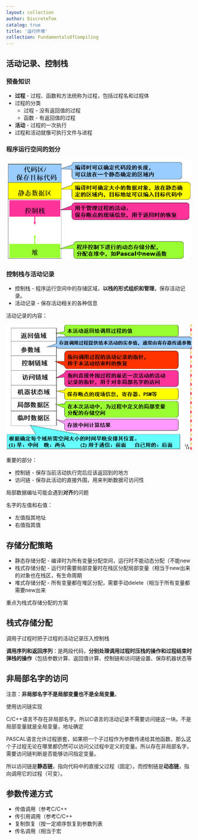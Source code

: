 ```yaml
---
layout: collection
author: DiscreteTom
catalog: true
title: '运行环境'
collection: FundamentalsOfCompiling
---
```


## 活动记录、控制栈

### 预备知识

- **过程** - 过程、函数和方法统称为过程，包括过程名和过程体
- 过程的分类
  - 过程 - 没有返回值的过程
  - 函数 - 有返回值的过程
- **活动** - 过程的一次执行
- 过程和活动就像可执行文件与进程

### 程序运行空间的划分

![7-1](img/7-1.png)

### 控制栈与活动记录

- 控制栈 - 程序运行空间中的存储区域，**以栈的形式组织和管理**，保存活动记录。
- 活动记录 - 保存活动相关的各种信息

活动记录的内容：

![7-2](img/7-2.png)

重要的部分：
- 控制链 - 保存当前活动执行完后应该返回到的地方
- 访问链 - 保存此活动的直接外围，用来判断数据可访问性

局部数据编址可能会遇到**对齐**的问题

名字的左值和右值：
- 左值指其地址
- 右值指其值

## 存储分配策略

- 静态存储分配 - 编译时为所有变量分配空间，运行时不能动态分配（不能new
- 栈式存储分配 - 运行时需要局部变量时在栈区分配局部变量（相当于new出来的对象也在栈区，有生命周期
- 堆式存储分配 - 所有变量都在堆区分配，需要手动delete（相当于所有变量都需要new出来

重点为栈式存储分配的方案

## 栈式存储分配

调用子过程时把子过程的活动记录压入控制栈

**调用序列和返回序列**：是两段代码，**分别处理调用过程时压栈的操作和过程结束时弹栈的操作**（包括参数计算、返回值计算、控制链和访问链设置、保存机器状态等

## 非局部名字的访问

注意：**非局部名字不是局部变量也不是全局变量**。

使用访问链实现

C/C++语言不存在非局部名字。所以C语言的活动记录不需要访问链这一块。不是局部变量就是全局变量，地址确定

PASCAL语言允许过程嵌套，如果把一个子过程作为参数传递给其他函数，那么这个子过程无论在哪里都仍然可以访问父过程中定义的变量。所以存在非局部名字，需要访问链判断是否能够访问指定变量。

所以访问链是**静态链**，指向代码中的直接父过程（固定）。而控制链是**动态链**，指向调用它的过程（可变）。

## 参数传递方式

- 传值调用（参考C/C++
- 传引用调用（参考C/C++
- 复制恢复（按一定顺序恢复到参数列表
- 传名调用（相当于宏


